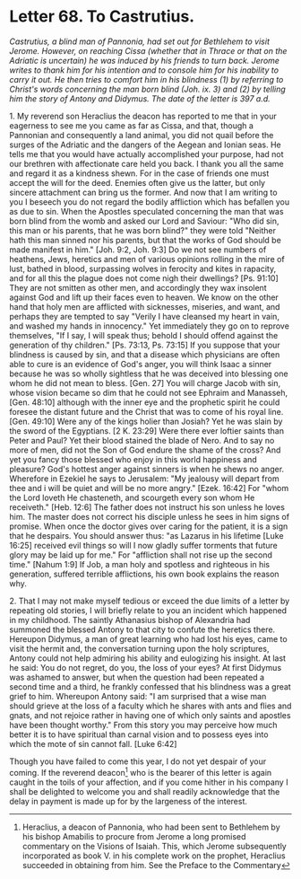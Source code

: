 <h1>Letter 68. To Castrutius.</h1>

<p><i>Castrutius, a blind man of Pannonia, had set out for Bethlehem to visit Jerome. However, on reaching Cissa (whether that in Thrace or that on the Adriatic is uncertain) he was induced by his friends to turn back. Jerome writes to thank him for his intention and to console him for his inability to carry it out. He then tries to comfort him in his blindness (1) by referring to Christ's words concerning the man born blind (Joh. ix. 3) and (2) by telling him the story of Antony and Didymus. The date of the letter is 397 a.d.</i></p>

1\. My reverend son Heraclius the deacon has reported to me that in your eagerness to see me you came as far as Cissa, and that, though a Pannonian and consequently a land animal, you did not quail before the surges of the Adriatic and the dangers of the Aegean and Ionian seas. He tells me that you would have actually accomplished your purpose, had not our brethren with affectionate care held you back. I thank you all the same and regard it as a kindness shewn. For in the case of friends one must accept the will for the deed. Enemies often give us the latter, but only sincere attachment can bring us the former. And now that I am writing to you I beseech you do not regard the bodily affliction which has befallen you as due to sin. When the Apostles speculated concerning the man that was born blind from the womb and asked our Lord and Saviour: "Who did sin, this man or his parents, that he was born blind?" they were told "Neither hath this man sinned nor his parents, but that the works of God should be made manifest in him." [Joh. 9:2, Joh. 9:3] Do we not see numbers of heathens, Jews, heretics and men of various opinions rolling in the mire of lust, bathed in blood, surpassing wolves in ferocity and kites in rapacity, and for all this the plague does not come nigh their dwellings? [Ps. 91:10] They are not smitten as other men, and accordingly they wax insolent against God and lift up their faces even to heaven. We know on the other hand that holy men are afflicted with sicknesses, miseries, and want, and perhaps they are tempted to say "Verily I have cleansed my heart in vain, and washed my hands in innocency." Yet immediately they go on to reprove themselves, "If I say, I will speak thus; behold I should offend against the generation of thy children." [Ps. 73:13, Ps. 73:15] If you suppose that your blindness is caused by sin, and that a disease which physicians are often able to cure is an evidence of God's anger, you will think Isaac a sinner because he was so wholly sightless that he was deceived into blessing one whom he did not mean to bless. [Gen. 27] You will charge Jacob with sin, whose vision became so dim that he could not see Ephraim and Manasseh, [Gen. 48:10] although with the inner eye and the prophetic spirit he could foresee the distant future and the Christ that was to come of his royal line. [Gen. 49:10] Were any of the kings holier than Josiah? Yet he was slain by the sword of the Egyptians. [2 K. 23:29] Were there ever loftier saints than Peter and Paul? Yet their blood stained the blade of Nero. And to say no more of men, did not the Son of God endure the shame of the cross? And yet you fancy those blessed who enjoy in this world happiness and pleasure? God's hottest anger against sinners is when he shews no anger. Wherefore in Ezekiel he says to Jerusalem: "My jealousy will depart from thee and i will be quiet and will be no more angry." [Ezek. 16:42] For "whom the Lord loveth He chasteneth, and scourgeth every son whom He receiveth." [Heb. 12:6] The father does not instruct his son unless he loves him. The master does not correct his disciple unless he sees in him signs of promise. When once the doctor gives over caring for the patient, it is a sign that he despairs. You should answer thus: "as Lazarus in his lifetime [Luke 16:25] received evil things so will I now gladly suffer torments that future glory may be laid up for me." For "affliction shall not rise up the second time." [Nahum 1:9] If Job, a man holy and spotless and righteous in his generation, suffered terrible afflictions, his own book explains the reason why.

2\. That I may not make myself tedious or exceed the due limits of a letter by repeating old stories, I will briefly relate to you an incident which happened in my childhood. The saintly Athanasius bishop of Alexandria had summoned the blessed Antony to that city to confute the heretics there. Hereupon Didymus, a man of great learning who had lost his eyes, came to visit the hermit and, the conversation turning upon the holy scriptures, Antony could not help admiring his ability and eulogizing his insight. At last he said: You do not regret, do you, the loss of your eyes? At first Didymus was ashamed to answer, but when the question had been repeated a second time and a third, he frankly confessed that his blindness was a great grief to him. Whereupon Antony said: "I am surprised that a wise man should grieve at the loss of a faculty which he shares with ants and flies and gnats, and not rejoice rather in having one of which only saints and apostles have been thought worthy." From this story you may perceive how much better it is to have spiritual than carnal vision and to possess eyes into which the mote of sin cannot fall. [Luke 6:42] 

Though you have failed to come this year, I do not yet despair of your coming. If the reverend deacon[^P2826_742274] who is the bearer of this letter is again caught in the toils of your affection, and if you come hither in his company I shall be delighted to welcome you and shall readily acknowledge that the delay in payment is made up for by the largeness of the interest.

[^P2826_742274]:
	Heraclius, a deacon of Pannonia, who had been sent to Bethlehem by his bishop Amabilis to procure from Jerome a long promised commentary on the Visions of Isaiah. This, which Jerome subsequently incorporated as book V. in his complete work on the prophet, Heraclius succeeded in obtaining from him. See the Preface to the Commentary